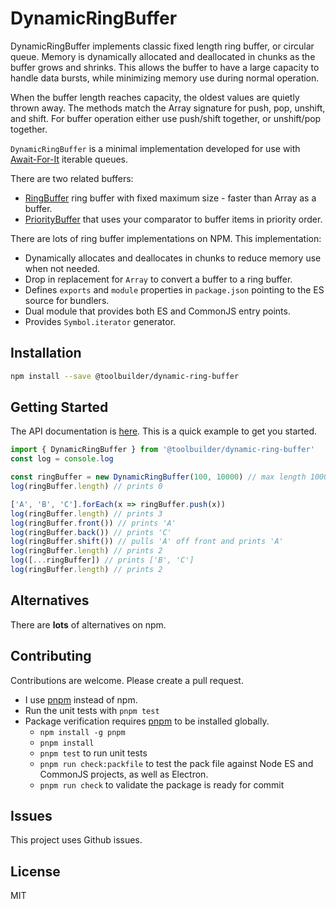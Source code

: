 # DynamicRingBuffer

DynamicRingBuffer implements classic fixed length ring buffer, or circular queue. Memory is dynamically allocated and deallocated in chunks as the buffer grows and shrinks. This allows the buffer to have a large capacity to handle data bursts, while minimizing memory use during normal operation.

When the buffer length reaches capacity, the oldest values are quietly thrown away. The methods match the Array signature for push, pop, unshift, and shift. For buffer operation either use push/shift together, or unshift/pop together.

`DynamicRingBuffer` is a minimal implementation developed for use with [Await-For-It](https://github.com/toolbuilder/await-for-it) iterable queues.

There are two related buffers:

* [RingBuffer](https://github.com/toolbuilder/ring-buffer) ring buffer with fixed maximum size - faster than Array as a buffer.
* [PriorityBuffer](https://github.com/toolbuilder/priority-buffer) that uses your comparator to buffer items in priority order.

There are lots of ring buffer implementations on NPM. This implementation:

* Dynamically allocates and deallocates in chunks to reduce memory use when not needed.
* Drop in replacement for `Array` to convert a buffer to a ring buffer.
* Defines `exports` and `module` properties in `package.json` pointing to the ES source for bundlers.
* Dual module that provides both ES and CommonJS entry points.
* Provides `Symbol.iterator` generator.

## Installation

```bash
npm install --save @toolbuilder/dynamic-ring-buffer
```

## Getting Started

The API documentation is [here](docs/dynamic-ring-buffer.md).  This is a quick example to get you started.

```javascript
import { DynamicRingBuffer } from '@toolbuilder/dynamic-ring-buffer'
const log = console.log

const ringBuffer = new DynamicRingBuffer(100, 10000) // max length 10000 in chunks of 100
log(ringBuffer.length) // prints 0

['A', 'B', 'C'].forEach(x => ringBuffer.push(x))
log(ringBuffer.length) // prints 3
log(ringBuffer.front()) // prints 'A'
log(ringBuffer.back()) // prints 'C'
log(ringBuffer.shift()) // pulls 'A' off front and prints 'A'
log(ringBuffer.length) // prints 2
log([...ringBuffer]) // prints ['B', 'C']
log(ringBuffer.length) // prints 2
```

## Alternatives

There are **lots** of alternatives on npm.

## Contributing

Contributions are welcome. Please create a pull request.

* I use [pnpm](https://pnpm.js.org/) instead of npm.
* Run the unit tests with `pnpm test`
* Package verification requires [pnpm](https://pnpm.io/) to be installed globally.
  * `npm install -g pnpm`
  * `pnpm install`
  * `pnpm test` to run unit tests
  * `pnpm run check:packfile` to test the pack file against Node ES and CommonJS projects, as well as Electron.
  * `pnpm run check` to validate the package is ready for commit

## Issues

This project uses Github issues.

## License

MIT
